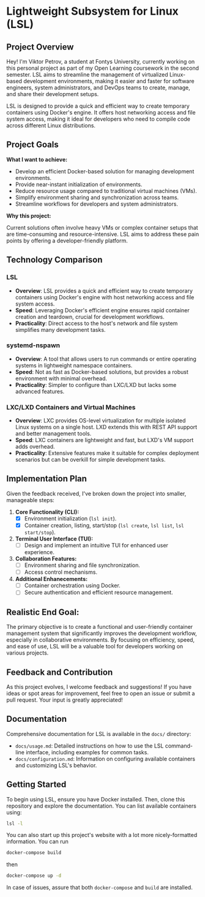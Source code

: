 # Lightweight Subsystem for Linux (LSL)

## Project Overview

Hey! I'm Viktor Petrov, a student at Fontys University, currently working on this personal project as part of my Open Learning coursework in the second semester. LSL aims to streamline the management of virtualized Linux-based development environments, making it easier and faster for software engineers, system administrators, and DevOps teams to create, manage, and share their development setups.

LSL is designed to provide a quick and efficient way to create temporary containers using Docker's engine. It offers host networking access and file system access, making it ideal for developers who need to compile code across different Linux distributions.

## Project Goals

**What I want to achieve:**

- Develop an efficient Docker-based solution for managing development environments.
- Provide near-instant initialization of environments.
- Reduce resource usage compared to traditional virtual machines (VMs).
- Simplify environment sharing and synchronization across teams.
- Streamline workflows for developers and system administrators.

**Why this project:**

Current solutions often involve heavy VMs or complex container setups that are time-consuming and resource-intensive. LSL aims to address these pain points by offering a developer-friendly platform.

## Technology Comparison

### LSL
- **Overview**: LSL provides a quick and efficient way to create temporary containers using Docker's engine with host networking access and file system access.
- **Speed**: Leveraging Docker's efficient engine ensures rapid container creation and teardown, crucial for development workflows.
- **Practicality**: Direct access to the host's network and file system simplifies many development tasks.

### systemd-nspawn
- **Overview**: A tool that allows users to run commands or entire operating systems in lightweight namespace containers.
- **Speed**: Not as fast as Docker-based solutions, but provides a robust environment with minimal overhead.
- **Practicality**: Simpler to configure than LXC/LXD but lacks some advanced features.

### LXC/LXD Containers and Virtual Machines
- **Overview**: LXC provides OS-level virtualization for multiple isolated Linux systems on a single host. LXD extends this with REST API support and better management tools.
- **Speed**: LXC containers are lightweight and fast, but LXD's VM support adds overhead.
- **Practicality**: Extensive features make it suitable for complex deployment scenarios but can be overkill for simple development tasks.

## Implementation Plan

Given the feedback received, I've broken down the project into smaller, manageable steps:

1. **Core Functionality (CLI):**
   - [x] Environment initialization (`lsl init`).
   - [x] Container creation, listing, start/stop (`lsl create`, `lsl list`, `lsl start/stop`).
2. **Terminal User Interface (TUI):**
   - [ ] Design and implement an intuitive TUI for enhanced user experience.
3. **Collaboration Features:**
   - [ ] Environment sharing and file synchronization.
   - [ ] Access control mechanisms.
4. **Additional Enhanecements:**
   - [ ] Container orchestration using Docker.
   - [ ] Secure authentication and efficient resource management.

## Realistic End Goal:

The primary objective is to create a functional and user-friendly container management system that significantly improves the development workflow, especially in collaborative environments. By focusing on efficiency, speed, and ease of use, LSL will be a valuable tool for developers working on various projects.

## Feedback and Contribution

As this project evolves, I welcome feedback and suggestions! If you have ideas or spot areas for improvement, feel free to open an issue or submit a pull request. Your input is greatly appreciated!

## Documentation

Comprehensive documentation for LSL is available in the `docs/` directory:

* `docs/usage.md`: Detailed instructions on how to use the LSL command-line interface, including examples for common tasks.
* `docs/configuration.md`: Information on configuring available containers and customizing LSL's behavior.

## Getting Started

To begin using LSL, ensure you have Docker installed. Then, clone this repository and explore the documentation. You can list available containers using:
```bash
lsl -l
```
You can also start up this project's website with a lot more nicely-formatted information. You can run 
```bash
docker-compose build
```
then 
```bash
docker-compose up -d
```
In case of issues, assure that both ```docker-compose``` and ```build``` are installed. 
